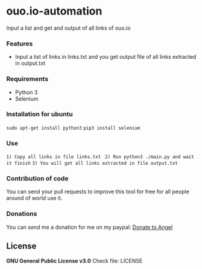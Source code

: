 # ouo.io-automation
Input a list and get and output of all links of ouo.io

### Features
- Input a list of links in links.txt and you get output file of all links extracted in output.txt

### Requirements
- Python 3
- Selenium

### Installation for ubuntu
`sudo apt-get install python3`
`pip3 install selenium`

### Use
`1) Copy all links in file links.txt `
`2) Run python3 ./main.py and wait it finish`
`3) You will get all links extracted in file output.txt `

### Contribution of code
You can send your pull requests to improve this tool for free for all people around of world use it. 

### Donations
You can send me a donation for me on my paypal:
[Donate to Angel](https://paypal.me/aleoreina "Donate to Angel")

## License
**GNU General Public License v3.0**
Check file: LICENSE
